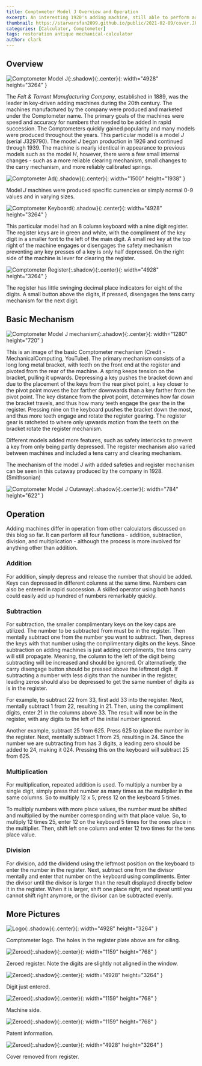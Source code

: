 ```yaml
---
title: Comptometer Model J Overview and Operation 
excerpt: An interesting 1920's adding machine, still able to perform addition, subtraction, multiplication, and division.
thumbnail: https://starwarsfan2099.github.io/public/2021-02-09/cover.JPG
categories: [Calculator, Comptometer]
tags: restoration antique mechanical-calculator
author: clark
---
```


## Overview 


![Comptometer Model J](https://starwarsfan2099.github.io/public/2021-02-09/main.JPG){:.shadow}{:.center}{: width="4928" height="3264" }


The *Felt & Tarrant Manufacturing Company*, established in 1889, was the leader in key-driven adding machines during the 20th century. The machines manufactured by the company were produced and marketed under the Comptometer name. The primary goals of the machines were speed and accuracy for numbers that needed to be added in rapid succession. The Comptometers quickly gained popularity and many models were produced throughout the years. This particular model is a model *J* (serial J329790). The model *J* began production in 1926 and continued through 1939. The machine is nearly identical in appearance to previous models such as the model *H*,  however, there were a few small internal changes - such as a more reliable clearing mechanism, small changes to the carry mechanism, and more reliably calibrated springs. 


![Comptometer Ad](https://starwarsfan2099.github.io/public/2021-02-09/ad_1.JPG){:.shadow}{:.center}{: width="1500" height="1938" }


Model *J* machines were produced specific currencies or simply normal 0-9 values and in varying sizes. 


![Comptometer Keyboard](https://starwarsfan2099.github.io/public/2021-02-09/keyboard.JPG){:.shadow}{:.center}{: width="4928" height="3264" }


This particular model had an 8 column keyboard with a nine digit register. The register keys are in green and white, with the compliment of the key digit in a smaller font to the left of the main digit. A small red key at the top right of the machine engages or disengages the safety mechanism preventing any key presses of a key is only half depressed. On the right side of the machine is lever for clearing the register.


![Comptometer Register](https://starwarsfan2099.github.io/public/2021-02-09/register.JPG){:.shadow}{:.center}{: width="4928" height="3264" }


The register has little swinging decimal place indicators for eight of the digits. A small button above the digits, if pressed, disengages the tens carry mechanism for the next digit.

## Basic Mechanism


![Comptometer Model J mechanism](https://starwarsfan2099.github.io/public/2021-02-09/function_1.JPG){:.shadow}{:.center}{: width="1280" height="720" }


This is an image of the basic Comptometer mechanism (Credit - MechanicalComputing, YouTube). The primary mechanism consists of a long long metal bracket, with teeth on the front end at the register and pivoted from the rear of the machine. A spring keeps tension on the bracket, pulling it upwards. Depressing a key pushes the bracket down and due to the placement of the keys from the rear pivot point, a key closer to the pivot point moves the bar farther downwards than a key farther from the pivot point. The key distance from the pivot point, determines how far down the bracket travels, and thus how many teeth engage the gear the in the register. Pressing nine on the keyboard pushes the bracket down the most, and thus more teeth engage and rotate the register gearing. The register gear is ratcheted to where only upwards motion from the teeth on the bracket rotate the register mechanism. 

Different models added more features, such as safety interlocks to prevent a key from only being partly depressed. The register mechanism also varied between machines and included a tens carry and clearing mechanism. 

The mechanism of the model *J* with added safeties and register mechanism can be seen in this cutaway produced by the company in 1928. (Smithsonian)


![Comptometer Model J Cutaway](https://starwarsfan2099.github.io/public/2021-02-09/cutaway_1.JPG){:.shadow}{:.center}{: width="784" height="622" }


## Operation

Adding machines differ in operation from other calculators discussed on this blog so far. It can perform all four functions - addition, subtraction, division, and multiplication - although the process is more involved for anything other than addition. 

### Addition

 For addition, simply depress and release the number that should be added. Keys can depressed in different columns at the same time. Numbers can also be entered in rapid succession. A skilled operator using both hands could easily add up hundred of numbers remarkably quickly. 

### Subtraction

 For subtraction, the smaller complimentary keys on the key caps are utilized. The number to be subtracted from must be in the register. Then mentally subtract one from the number you want to subtract. Then, depress the keys with that number using the complimentary digits on the keys. Since subtraction on adding machines is just adding compliments, the tens carry will still propagate. Meaning, the column to the left of the digit being subtracting will be increased and should be ignored. Or alternatively, the carry disengage button should be pressed above the leftmost digit. If subtracting a number with less digits than the number in the register, leading zeros should also be depressed to get the same number of digits as is in the register.

 For example, to subtract 22 from 33, first add 33 into the register. Next, mentally subtract 1 from 22, resulting in 21. Then, using the compliment digits, enter 21 in the columns above 33. The result will now be in the register, with any digits to the left of the initial number ignored.

 Another example, subtract 25 from 625. Press 625 to place the number in the register. Next, mentally subtract 1 from 25, resulting in 24. Since the number we are subtracting from has 3 digits, a leading zero should be added to 24, making it 024. Pressing this on the keyboard will subtract 25 from 625. 

### Multiplication

 For multiplication, repeated addition is used. To multiply a number by a single digit, simply press that number as many times as the multiplier in the same columns. So to multiply 12 x 5, press 12 on the keyboard 5 times.

 To multiply numbers with more place values, the number must be shifted and multiplied by the number corresponding with that place value. So, to multiply 12 times 25, enter 12 on the keyboard 5 times for the ones place in the multiplier. Then, shift left one column and enter 12 two times for the tens place value. 

### Division

 For division, add the dividend using the leftmost position on the keyboard to enter the number in the register. Next, subtract one from the divisor mentally and enter that number on the keyboard using compliments. Enter the divisor until the divisor is larger than the result displayed directly below it in the register. When it is larger, shift one place right, and repeat until you cannot shift right anymore, or the divisor can be subtracted evenly. 

## More Pictures


![Logo](https://starwarsfan2099.github.io/public/2021-02-09/logo.JPG){:.shadow}{:.center}{: width="4928" height="3264" }


Comptometer logo. The holes in the register plate above are for oiling.


![Zeroed](https://starwarsfan2099.github.io/public/2021-02-09/zeroed.JPG){:.shadow}{:.center}{: width="1159" height="768" }


Zeroed register. Note the digits are slightly not aligned in the window. 


![Zeroed](https://starwarsfan2099.github.io/public/2021-02-09/entered.JPG){:.shadow}{:.center}{: width="4928" height="3264" }


Digit just entered.


![Zeroed](https://starwarsfan2099.github.io/public/2021-02-09/side.JPG){:.shadow}{:.center}{: width="1159" height="768" }


Machine side.


![Zeroed](https://starwarsfan2099.github.io/public/2021-02-09/label.JPG){:.shadow}{:.center}{: width="1159" height="768" }


Patent information.


![Zeroed](https://starwarsfan2099.github.io/public/2021-02-09/cover_removed.JPG){:.shadow}{:.center}{: width="4928" height="3264" }


Cover removed from register.